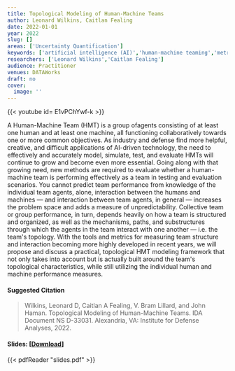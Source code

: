 ```yaml
---
title: Topological Modeling of Human-Machine Teams
author: Leonard Wilkins, Caitlan Fealing
date: 2022-01-01
year: 2022
slug: []
areas: ['Uncertainty Quantification']
keywords: ['artificial intelligence (AI)','human-machine teaming','metrics for human-machine teams','topological model']
researchers: ['Leonard Wilkins','Caitlan Fealing']
audience: Practitioner
venues: DATAWorks
draft: no
cover:
  image: ''
---
```


{{< youtube id= E1vPChYwf-k >}}

A Human-Machine Team (HMT) is a group ofagents consisting of at least one human and at least one machine, all functioning collaboratively towards one or more common objectives. As industry and defense find more helpful, creative, and difficult applications of AI-driven technology, the need to effectively and accurately model, simulate, test, and evaluate HMTs will continue to grow and become even more essential. Going along with that growing need, new methods are required to evaluate whether a human-machine team is performing effectively as a team in testing and evaluation scenarios. You cannot predict team performance from knowledge of the individual team agents, alone, interaction between the humans and machines — and interaction between team agents, in general — increases the problem space and adds a measure of unpredictability. Collective team or group performance, in turn, depends heavily on how a team is structured and organized, as well as the mechanisms, paths, and substructures through which the agents in the team interact with one another — i.e. the team's topology. With the tools and metrics for measuring team structure and interaction becoming more highly developed in recent years, we will propose and discuss a practical, topological HMT modeling framework that not only takes into account but is actually built around the team's topological characteristics, while still utilizing the individual human and machine performance measures.

#### Suggested Citation
> Wilkins, Leonard D, Caitlan A Fealing, V. Bram Lillard, and John Haman. Topological Modeling of Human-Machine Teams. IDA Document NS D-33031. Alexandria, VA: Institute for Defense Analyses, 2022.

#### Slides: [[Download](slides.pdf)]
{{< pdfReader "slides.pdf" >}}




